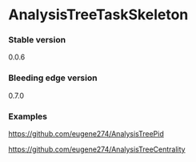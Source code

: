 # AnalysisTreeTaskSkeleton

### Stable version
0.0.6

### Bleeding edge version
0.7.0


### Examples

https://github.com/eugene274/AnalysisTreePid

https://github.com/eugene274/AnalysisTreeCentrality
